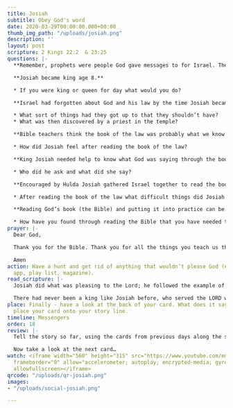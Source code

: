 ```yaml
---
title: Josiah
subtitle: Obey God's word
date: 2020-03-29T00:00:00.000+00:00
thumb_img_path: "/uploads/josiah.png"
description: ''
layout: post
scripture: 2 Kings 22:2  & 23:25
questions: |-
  **Remember, prophets were people God gave messages to for Israel. The prophet today is a lady, Huldah. She helped Josiah understand the law that he found and that the people had forgotten about.**

  **Josiah became king age 8.**

  * If you were king or queen for day what would you do?

  **Israel had forgotten about God and his law by the time Josiah became King.**

  * What sort of things had they got up to that they shouldn’t have?
  * What was then discovered by a priest in the temple?

  **Bible teachers think the book of the law was probably what we know as Deuteronomy in our Bible. It was recorded by Moses and contained the 10 commandments.**

  * How did Josiah feel after reading the book of the law?

  **King Josiah needed help to know what God was saying through the book of the law.**

  * Who did he ask and what did she say?

  **Encouraged by Hulda Josiah gathered Israel together to read the book of the law to them.**

  * After reading the book of the law what difficult things did Josiah do?

  **Reading God’s book (the Bible) and putting it into practice can be hard but it’s really important.**

  * How have you found through reading the Bible that you have needed to change some things?
prayer: |-
  Dear God,

  Thank you for the Bible. Thank you for all the things you teach us through it. Help us to be like the prophet Huldah who understood it and King Josiah who bravely put it into practice.

  Amen
action: Have a hunt and get rid of anything that wouldn’t please God (e.g. unhelpful
  app, play list, magazine).
read_scripture: |-
  Josiah did what was pleasing to the Lord; he followed the example of his ancestor King David, strictly obeying all the laws of God.

  There had never been a king like Josiah before, who served the LORD with all his heart, mind, and strength, obeying all the Law of Moses; nor has there been a king like him since.
place: Finally - have a look at the back of your card. What does it say? You can now
  place your card onto your story line.
timeline: Messengers
order: 18
review: |-
  Tell the story so far, using the cards from previous days along the storyline.

  Now take a look at the next card…
watch: <iframe width="560" height="315" src="https://www.youtube.com/embed/6C4MEXXbBmM"
  frameborder="0" allow="accelerometer; autoplay; encrypted-media; gyroscope; picture-in-picture"
  allowfullscreen></iframe>
qrcode: "/uploads/qr-josiah.png"
images:
- "/uploads/social-josiah.png"

---
```

